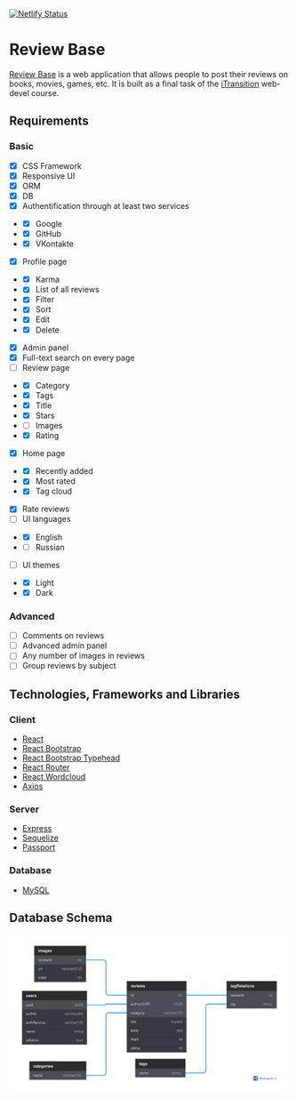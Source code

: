 [![Netlify Status](https://api.netlify.com/api/v1/badges/44105d65-2039-4593-8ebb-908c6f441b2c/deploy-status)](https://app.netlify.com/sites/review-base/deploys)

# Review Base

[Review Base](https://review-base.netlify.app) is a web application that allows people to post their reviews on books, movies, games, etc. It is built as a final task of the [iTransition](https://www.itransition.com) web-devel course.

## Requirements

### Basic

- [x] CSS Framework
- [x] Responsive UI
- [x] ORM
- [x] DB
- [x] Authentification through at least two services
- - [x] Google
- - [x] GitHub
- - [x] VKontakte
- [x] Profile page
- - [x] Karma
- - [x] List of all reviews
- - [x] Filter
- - [x] Sort
- - [x] Edit
- - [x] Delete 
- [x] Admin panel
- [x] Full-text search on every page
- [ ] Review page
- - [x] Category
- - [x] Tags
- - [x] Title
- - [x] Stars
- - [ ] Images
- - [x] Rating
- [x] Home page
- - [x] Recently added
- - [x] Most rated
- - [x] Tag cloud
- [x] Rate reviews
- [ ] UI languages
- - [x] English
- - [ ] Russian
- [ ] UI themes
- - [x] Light
- - [x] Dark

### Advanced

- [ ] Comments on reviews
- [ ] Advanced admin panel
- [ ] Any number of images in reviews
- [ ] Group reviews by subject

## Technologies, Frameworks and Libraries

### Client

- [React](https://reactjs.org/)
- [React Bootstrap](https://react-bootstrap.github.io/)
- [React Bootstrap Typehead](http://ericgio.github.io/react-bootstrap-typeahead/)
- [React Router](https://reactrouter.com/)
- [React Wordcloud](https://react-wordcloud.netlify.app/)
- [Axios](https://axios-http.com/)

### Server

- [Express](https://expressjs.com/)
- [Sequelize](https://sequelize.org/)
- [Passport](http://www.passportjs.org/)

### Database

- [MySQL](https://expressjs.com/)

## Database Schema

![DB schema](./DB_SCHEMA.svg)
